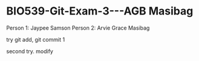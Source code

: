 
# BIO539-Git-Exam-3---AGB Masibag

Person 1: Jaypee Samson
Person 2: Arvie Grace Masibag

try git add, git commit 1

second try. modify 
